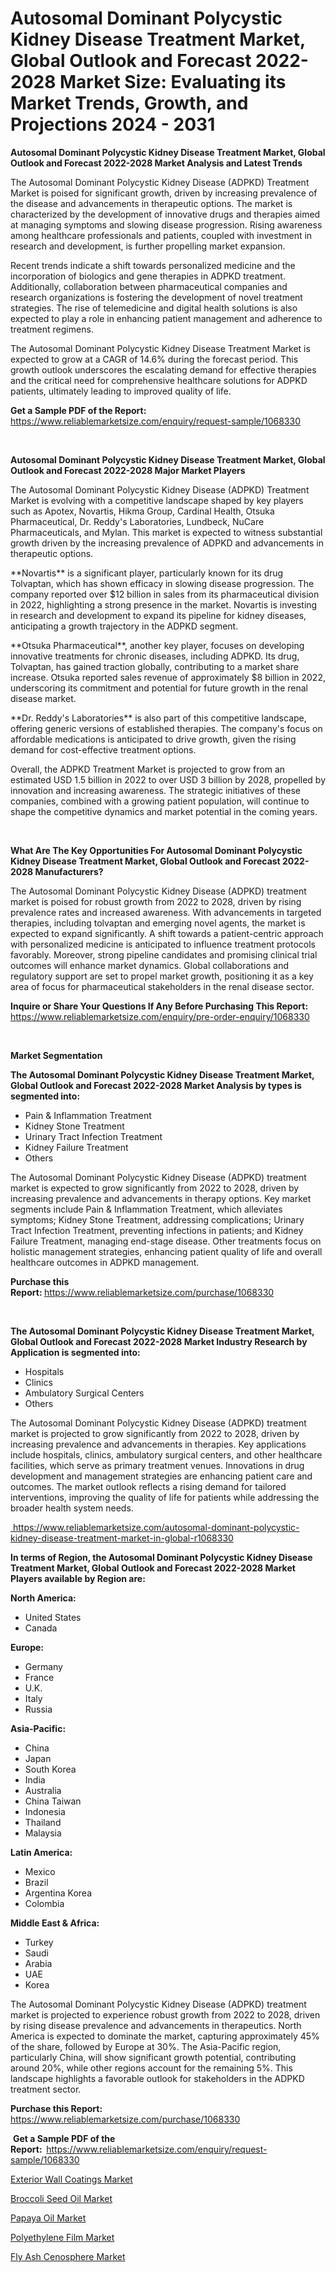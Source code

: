 <p><h1>Autosomal Dominant Polycystic Kidney Disease Treatment Market, Global Outlook and Forecast 2022-2028 Market Size: Evaluating its Market Trends, Growth, and Projections 2024 - 2031</h1></p><p><strong>Autosomal Dominant Polycystic Kidney Disease Treatment Market, Global Outlook and Forecast 2022-2028 Market Analysis and Latest Trends</strong></p>
<p><p>The Autosomal Dominant Polycystic Kidney Disease (ADPKD) Treatment Market is poised for significant growth, driven by increasing prevalence of the disease and advancements in therapeutic options. The market is characterized by the development of innovative drugs and therapies aimed at managing symptoms and slowing disease progression. Rising awareness among healthcare professionals and patients, coupled with investment in research and development, is further propelling market expansion.</p><p>Recent trends indicate a shift towards personalized medicine and the incorporation of biologics and gene therapies in ADPKD treatment. Additionally, collaboration between pharmaceutical companies and research organizations is fostering the development of novel treatment strategies. The rise of telemedicine and digital health solutions is also expected to play a role in enhancing patient management and adherence to treatment regimens.</p><p>The Autosomal Dominant Polycystic Kidney Disease Treatment Market is expected to grow at a CAGR of 14.6% during the forecast period. This growth outlook underscores the escalating demand for effective therapies and the critical need for comprehensive healthcare solutions for ADPKD patients, ultimately leading to improved quality of life.</p></p>
<p><strong>Get a Sample PDF of the Report:&nbsp;</strong> <a href="https://www.reliablemarketsize.com/enquiry/request-sample/1068330">https://www.reliablemarketsize.com/enquiry/request-sample/1068330</a></p>
<p>&nbsp;</p>
<p><strong>Autosomal Dominant Polycystic Kidney Disease Treatment Market, Global Outlook and Forecast 2022-2028 Major Market Players</strong></p>
<p><p>The Autosomal Dominant Polycystic Kidney Disease (ADPKD) Treatment Market is evolving with a competitive landscape shaped by key players such as Apotex, Novartis, Hikma Group, Cardinal Health, Otsuka Pharmaceutical, Dr. Reddy's Laboratories, Lundbeck, NuCare Pharmaceuticals, and Mylan. This market is expected to witness substantial growth driven by the increasing prevalence of ADPKD and advancements in therapeutic options.</p><p>**Novartis** is a significant player, particularly known for its drug Tolvaptan, which has shown efficacy in slowing disease progression. The company reported over $12 billion in sales from its pharmaceutical division in 2022, highlighting a strong presence in the market. Novartis is investing in research and development to expand its pipeline for kidney diseases, anticipating a growth trajectory in the ADPKD segment.</p><p>**Otsuka Pharmaceutical**, another key player, focuses on developing innovative treatments for chronic diseases, including ADPKD. Its drug, Tolvaptan, has gained traction globally, contributing to a market share increase. Otsuka reported sales revenue of approximately $8 billion in 2022, underscoring its commitment and potential for future growth in the renal disease market.</p><p>**Dr. Reddy's Laboratories** is also part of this competitive landscape, offering generic versions of established therapies. The company's focus on affordable medications is anticipated to drive growth, given the rising demand for cost-effective treatment options.</p><p>Overall, the ADPKD Treatment Market is projected to grow from an estimated USD 1.5 billion in 2022 to over USD 3 billion by 2028, propelled by innovation and increasing awareness. The strategic initiatives of these companies, combined with a growing patient population, will continue to shape the competitive dynamics and market potential in the coming years.</p></p>
<p>&nbsp;</p>
<p><strong>What Are The Key Opportunities For Autosomal Dominant Polycystic Kidney Disease Treatment Market, Global Outlook and Forecast 2022-2028 Manufacturers?</strong></p>
<p><p>The Autosomal Dominant Polycystic Kidney Disease (ADPKD) treatment market is poised for robust growth from 2022 to 2028, driven by rising prevalence rates and increased awareness. With advancements in targeted therapies, including tolvaptan and emerging novel agents, the market is expected to expand significantly. A shift towards a patient-centric approach with personalized medicine is anticipated to influence treatment protocols favorably. Moreover, strong pipeline candidates and promising clinical trial outcomes will enhance market dynamics. Global collaborations and regulatory support are set to propel market growth, positioning it as a key area of focus for pharmaceutical stakeholders in the renal disease sector.</p></p>
<p><strong>Inquire or Share Your Questions If Any Before Purchasing This Report:</strong> <a href="https://www.reliablemarketsize.com/enquiry/pre-order-enquiry/1068330">https://www.reliablemarketsize.com/enquiry/pre-order-enquiry/1068330</a></p>
<p>&nbsp;</p>
<p><strong>Market Segmentation</strong></p>
<p><strong>The Autosomal Dominant Polycystic Kidney Disease Treatment Market, Global Outlook and Forecast 2022-2028 Market Analysis by types is segmented into:</strong></p>
<p><ul><li>Pain & Inflammation Treatment</li><li>Kidney Stone Treatment</li><li>Urinary Tract Infection Treatment</li><li>Kidney Failure Treatment</li><li>Others</li></ul></p>
<p><p>The Autosomal Dominant Polycystic Kidney Disease (ADPKD) treatment market is expected to grow significantly from 2022 to 2028, driven by increasing prevalence and advancements in therapy options. Key market segments include Pain & Inflammation Treatment, which alleviates symptoms; Kidney Stone Treatment, addressing complications; Urinary Tract Infection Treatment, preventing infections in patients; and Kidney Failure Treatment, managing end-stage disease. Other treatments focus on holistic management strategies, enhancing patient quality of life and overall healthcare outcomes in ADPKD management.</p></p>
<p><strong>Purchase this Report:&nbsp;</strong><a href="https://www.reliablemarketsize.com/purchase/1068330">https://www.reliablemarketsize.com/purchase/1068330</a></p>
<p>&nbsp;</p>
<p><strong>The Autosomal Dominant Polycystic Kidney Disease Treatment Market, Global Outlook and Forecast 2022-2028 Market Industry Research by Application is segmented into:</strong></p>
<p><ul><li>Hospitals</li><li>Clinics</li><li>Ambulatory Surgical Centers</li><li>Others</li></ul></p>
<p><p>The Autosomal Dominant Polycystic Kidney Disease (ADPKD) treatment market is projected to grow significantly from 2022 to 2028, driven by increasing prevalence and advancements in therapies. Key applications include hospitals, clinics, ambulatory surgical centers, and other healthcare facilities, which serve as primary treatment venues. Innovations in drug development and management strategies are enhancing patient care and outcomes. The market outlook reflects a rising demand for tailored interventions, improving the quality of life for patients while addressing the broader health system needs.</p></p>
<p><a href="https://www.reliablemarketsize.com/autosomal-dominant-polycystic-kidney-disease-treatment-market-in-global-r1068330">&nbsp;https://www.reliablemarketsize.com/autosomal-dominant-polycystic-kidney-disease-treatment-market-in-global-r1068330</a></p>
<p><strong>In terms of Region, the Autosomal Dominant Polycystic Kidney Disease Treatment Market, Global Outlook and Forecast 2022-2028 Market Players available by Region are:</strong></p>
<p>
    <p> <strong> North America: </strong>
        <ul>
            <li>United States</li>
            <li>Canada</li>
        </ul>
        </p> 
    <p> <strong> Europe: </strong>
        <ul>
            <li>Germany</li>
            <li>France</li>
            <li>U.K.</li>
            <li>Italy</li>
            <li>Russia</li>
        </ul>
        </p> 
    <p> <strong> Asia-Pacific: </strong>
        <ul>
            <li>China</li>
            <li>Japan</li>
            <li>South Korea</li>
            <li>India</li>
            <li>Australia</li>
            <li>China Taiwan</li>
            <li>Indonesia</li>
            <li>Thailand</li>
            <li>Malaysia</li>
        </ul>
        </p> 
    <p> <strong> Latin America: </strong>
        <ul>
            <li>Mexico</li>
            <li>Brazil</li>
            <li>Argentina Korea</li>
            <li>Colombia</li>
        </ul>
        </p> 
    <p> <strong> Middle East & Africa: </strong>
        <ul>
            <li>Turkey</li>
            <li>Saudi</li>
            <li>Arabia</li>
            <li>UAE</li>
            <li>Korea</li>
        </ul>
    </p>
    </p>
<p><p>The Autosomal Dominant Polycystic Kidney Disease (ADPKD) treatment market is projected to experience robust growth from 2022 to 2028, driven by rising disease prevalence and advancements in therapeutics. North America is expected to dominate the market, capturing approximately 45% of the share, followed by Europe at 30%. The Asia-Pacific region, particularly China, will show significant growth potential, contributing around 20%, while other regions account for the remaining 5%. This landscape highlights a favorable outlook for stakeholders in the ADPKD treatment sector.</p></p>
<p><strong>Purchase this Report: </strong><a href="https://www.reliablemarketsize.com/purchase/1068330">https://www.reliablemarketsize.com/purchase/1068330</a></p>
<p>&nbsp;<strong>Get a Sample PDF of the Report:&nbsp;&nbsp;</strong><a href="https://www.reliablemarketsize.com/enquiry/request-sample/1068330">https://www.reliablemarketsize.com/enquiry/request-sample/1068330</a></p>
<p><strong></strong></p>
<p><p><a href="https://issuu.com/reportprime-2/docs/exterior-wall-coatings-market-size-_538cf53c90c438">Exterior Wall Coatings Market</a></p><p><a href="https://medium.com/@deborahwillis76/the-broccoli-seed-oil-market-has-experienced-impressive-growth-in-recent-years-expanding-its-edd8bd8b31df">Broccoli Seed Oil Market</a></p><p><a href="https://medium.com/@deborahwillis76/the-market-for-papaya-oil-market-is-examined-in-this-report-along-with-the-factors-that-are-da7e032ac3f6">Papaya Oil Market</a></p><p><a href="https://www.linkedin.com/pulse/exploring-polyethylene-film-market-dynamics-global-trends-4ozde?trackingId=P6tHEY7pQoKQkoYlkt4Esw%3D%3D">Polyethylene Film Market</a></p><p><a href="https://www.linkedin.com/pulse/global-fly-ash-cenosphere-industry-analysis-share-growth-eoybe?trackingId=H0w83GvpR%2B6J%2Be9GN6QwMw%3D%3D">Fly Ash Cenosphere Market</a></p></p>